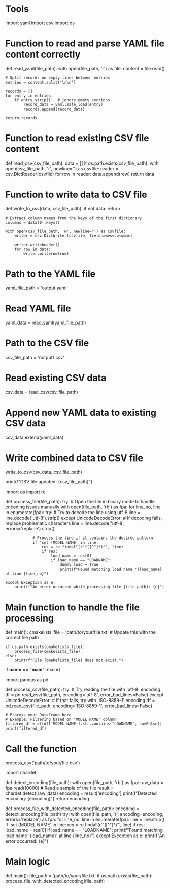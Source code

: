 # Tools

import yaml
import csv
import os

# Function to read and parse YAML file content correctly
def read_yaml(file_path):
    with open(file_path, 'r') as file:
        content = file.read()

    # Split records on empty lines between entries
    entries = content.split('\n\n')

    records = []
    for entry in entries:
        if entry.strip():  # ignore empty sections
            record_data = yaml.safe_load(entry)
            records.append(record_data)

    return records

# Function to read existing CSV file content
def read_csv(csv_file_path):
    data = []
    if os.path.exists(csv_file_path):
        with open(csv_file_path, 'r', newline='') as csvfile:
            reader = csv.DictReader(csvfile)
            for row in reader:
                data.append(row)
    return data

# Function to write data to CSV file
def write_to_csv(data, csv_file_path):
    if not data:
        return

    # Extract column names from the keys of the first dictionary
    columns = data[0].keys()
    
    with open(csv_file_path, 'w', newline='') as csvfile:
        writer = csv.DictWriter(csvfile, fieldnames=columns)
        
        writer.writeheader()
        for row in data:
            writer.writerow(row)

# Path to the YAML file
yaml_file_path = 'output.yaml'

# Read YAML file
yaml_data = read_yaml(yaml_file_path)

# Path to the CSV file
csv_file_path = 'output1.csv'

# Read existing CSV data
csv_data = read_csv(csv_file_path)

# Append new YAML data to existing CSV data
csv_data.extend(yaml_data)

# Write combined data to CSV file
write_to_csv(csv_data, csv_file_path)

print(f"CSV file updated: {csv_file_path}")









import os
import re

def process_file(file_path):
    try:
        # Open the file in binary mode to handle encoding issues manually
        with open(file_path, 'rb') as fpa:
            for line_no, line in enumerate(fpa):
                try:
                    # Try to decode the line using utf-8
                    line = line.decode('utf-8').strip()
                except UnicodeDecodeError:
                    # If decoding fails, replace problematic characters
                    line = line.decode('utf-8', errors='replace').strip()
                
                # Process the line if it contains the desired pattern
                if 'set (MODEL NAME' in line:
                    res = re.findall(r'"([^"]*)"', line)
                    if res:
                        load_name = res[0]
                        if load_name == "LOADNAME":
                            dummy_load = True
                            print(f"Found matching load name '{load_name}' at line {line_no}")

    except Exception as e:
        print(f"An error occurred while processing file {file_path}: {e}")

# Main function to handle the file processing
def main():
    cmakelists_file = 'path/to/your/file.txt'  # Update this with the correct file path
    
    if os.path.exists(cmakelists_file):
        process_file(cmakelists_file)
    else:
        print(f"File {cmakelists_file} does not exist.")

if __name__ == "__main__":
    main()




import pandas as pd

def process_csv(file_path):
    try:
        # Try reading the file with 'utf-8' encoding
        df = pd.read_csv(file_path, encoding='utf-8', error_bad_lines=False)
    except UnicodeDecodeError:
        # If that fails, try with 'ISO-8859-1' encoding
        df = pd.read_csv(file_path, encoding='ISO-8859-1', error_bad_lines=False)

    # Process your DataFrame here
    # Example: Filtering based on 'MODEL NAME' column
    filtered_df = df[df['MODEL NAME'].str.contains("LOADNAME", na=False)]
    print(filtered_df)

# Call the function
process_csv('path/to/your/file.csv')




import chardet

def detect_encoding(file_path):
    with open(file_path, 'rb') as fpa:
        raw_data = fpa.read(10000)  # Read a sample of the file
        result = chardet.detect(raw_data)
        encoding = result['encoding']
        print(f"Detected encoding: {encoding}")
        return encoding

def process_file_with_detected_encoding(file_path):
    encoding = detect_encoding(file_path)
    try:
        with open(file_path, 'r', encoding=encoding, errors='replace') as fpa:
            for line_no, line in enumerate(fpa):
                line = line.strip()
                if 'set (MODEL NAME' in line:
                    res = re.findall(r'"([^"]*)"', line)
                    if res:
                        load_name = res[0]
                        if load_name == "LOADNAME":
                            print(f"Found matching load name '{load_name}' at line {line_no}")
    except Exception as e:
        print(f"An error occurred: {e}")

# Main logic
def main():
    file_path = 'path/to/your/file.txt'
    if os.path.exists(file_path):
        process_file_with_detected_encoding(file_path)

   
